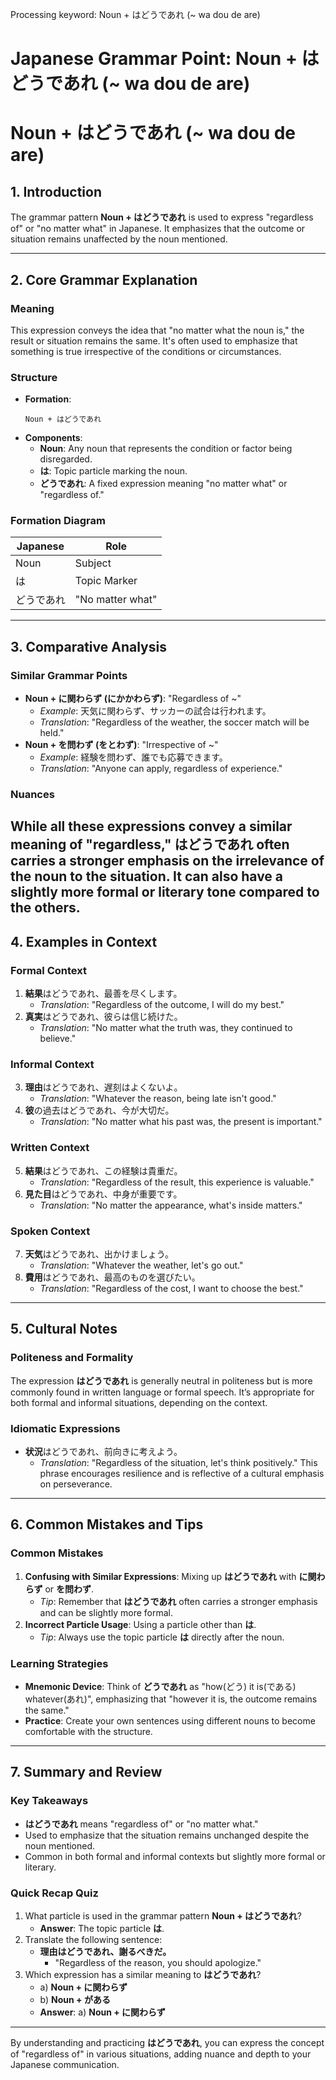Processing keyword: Noun + はどうであれ (~ wa dou de are)
# Japanese Grammar Point: Noun + はどうであれ (~ wa dou de are)
# Noun + はどうであれ (~ wa dou de are)
## 1. Introduction
The grammar pattern **Noun + はどうであれ** is used to express "regardless of" or "no matter what" in Japanese. It emphasizes that the outcome or situation remains unaffected by the noun mentioned.

---
## 2. Core Grammar Explanation
### Meaning
This expression conveys the idea that "no matter what the noun is," the result or situation remains the same. It's often used to emphasize that something is true irrespective of the conditions or circumstances.
### Structure
- **Formation**:
  ```
  Noun + はどうであれ
  ```
- **Components**:
  - **Noun**: Any noun that represents the condition or factor being disregarded.
  - **は**: Topic particle marking the noun.
  - **どうであれ**: A fixed expression meaning "no matter what" or "regardless of."
### Formation Diagram
| Japanese | Role       |
|----------|------------|
| Noun     | Subject    |
| は       | Topic Marker |
| どうであれ | "No matter what" |
---
## 3. Comparative Analysis
### Similar Grammar Points
- **Noun + に関わらず (にかかわらず)**: "Regardless of ~"
  - *Example*: 天気に関わらず、サッカーの試合は行われます。
  - *Translation*: "Regardless of the weather, the soccer match will be held."
- **Noun + を問わず (をとわず)**: "Irrespective of ~"
  - *Example*: 経験を問わず、誰でも応募できます。
  - *Translation*: "Anyone can apply, regardless of experience."
### Nuances
While all these expressions convey a similar meaning of "regardless," **はどうであれ** often carries a stronger emphasis on the irrelevance of the noun to the situation. It can also have a slightly more formal or literary tone compared to the others.
---
## 4. Examples in Context
### Formal Context
1. **結果**はどうであれ、最善を尽くします。
   - *Translation*: "Regardless of the outcome, I will do my best."
2. **真実**はどうであれ、彼らは信じ続けた。
   - *Translation*: "No matter what the truth was, they continued to believe."
### Informal Context
3. **理由**はどうであれ、遅刻はよくないよ。
   - *Translation*: "Whatever the reason, being late isn't good."
4. **彼**の過去はどうであれ、今が大切だ。
   - *Translation*: "No matter what his past was, the present is important."
### Written Context
5. **結果**はどうであれ、この経験は貴重だ。
   - *Translation*: "Regardless of the result, this experience is valuable."
6. **見た目**はどうであれ、中身が重要です。
   - *Translation*: "No matter the appearance, what's inside matters."
### Spoken Context
7. **天気**はどうであれ、出かけましょう。
   - *Translation*: "Whatever the weather, let's go out."
8. **費用**はどうであれ、最高のものを選びたい。
   - *Translation*: "Regardless of the cost, I want to choose the best."
---
## 5. Cultural Notes
### Politeness and Formality
The expression **はどうであれ** is generally neutral in politeness but is more commonly found in written language or formal speech. It’s appropriate for both formal and informal situations, depending on the context.
### Idiomatic Expressions
- **状況**はどうであれ、前向きに考えよう。
  - *Translation*: "Regardless of the situation, let's think positively."
This phrase encourages resilience and is reflective of a cultural emphasis on perseverance.
---
## 6. Common Mistakes and Tips
### Common Mistakes
1. **Confusing with Similar Expressions**: Mixing up **はどうであれ** with **に関わらず** or **を問わず**.
   - *Tip*: Remember that **はどうであれ** often carries a stronger emphasis and can be slightly more formal.
2. **Incorrect Particle Usage**: Using a particle other than **は**.
   - *Tip*: Always use the topic particle **は** directly after the noun.
### Learning Strategies
- **Mnemonic Device**: Think of **どうであれ** as "how(どう) it is(である) whatever(あれ)", emphasizing that "however it is, the outcome remains the same."
- **Practice**: Create your own sentences using different nouns to become comfortable with the structure.
---
## 7. Summary and Review
### Key Takeaways
- **はどうであれ** means "regardless of" or "no matter what."
- Used to emphasize that the situation remains unchanged despite the noun mentioned.
- Common in both formal and informal contexts but slightly more formal or literary.
### Quick Recap Quiz
1. What particle is used in the grammar pattern **Noun + はどうであれ**?
   - **Answer**: The topic particle **は**.
2. Translate the following sentence:
   - **理由はどうであれ、謝るべきだ。**
     - "Regardless of the reason, you should apologize."
3. Which expression has a similar meaning to **はどうであれ**?
   - a) **Noun + に関わらず**
   - b) **Noun + がある**
   - **Answer**: a) **Noun + に関わらず**
---
By understanding and practicing **はどうであれ**, you can express the concept of "regardless of" in various situations, adding nuance and depth to your Japanese communication.
